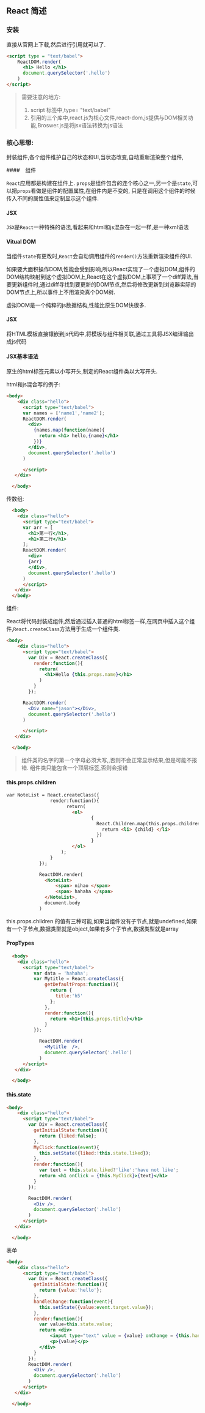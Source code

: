 ## React 简述

### 安装

直接从官网上下载,然后进行引用就可以了.

``` html
<script type = "text/babel">
    ReactDOM.render(
      <h1> Hello </h1>
      document.querySelector('.hello')
    )
</script>
```
> 需要注意的地方:
> 1. script 标签中,type= "text/babel"
> 2. 引用的三个库中,react.js为核心文件,react-dom,js提供与DOM相关功能,Broswer.js是将jsx语法转换为js语法

### 核心思想:

封装组件,各个组件维护自己的状态和UI,当状态改变,自动重新渲染整个组件,

####　组件

`React`应用都是构建在组件上.
`props`是组件包含的连个核心之一,另一个是`state`,可以把`props`看做是组件的配置属性,在组件内是不变的,
只是在调用这个组件的时候传入不同的属性值来定制显示这个组件.

#### JSX

`JSX`是`React`一种特殊的语法,看起来和html和js混杂在一起一样,是一种xml语法

#### Vitual DOM

当组件`state`有更改时,`React`会自动调用组件的`render()`方法重新渲染组件的UI.

如果要大面积操作DOM,性能会受到影响,所以React实现了一个虚拟DOM,组件的DOM结构映射到这个虚拟DOM上,React在这个虚拟DOM上事项了一个diff算法,当要更新组件时,通过diff寻找到要更新的DOM节点,然后将修改更新到浏览器实际的DOM节点上,所以事件上不用渲染真个DOM树.

虚拟DOM是一个纯粹的js数据结构,性能比原生DOM快很多.

#### JSX

将HTML模板直接镶嵌到js代码中,将模板与组件相关联,通过工具将JSX编译输出成js代码


#### JSX基本语法

原生的html标签元素以小写开头,制定的React组件类以大写开头.


html和js混合写的例子:

```html
<body>
    <div class="hello">
      <script type="text/babel">
      var names = ['name1','name2'];
      ReactDOM.render(
        <div>
          {names.map(function(name){
            return <h1> hello,{name}</h1>
          })}
        </div>,
        document.querySelector('.hello')
      )

      </script>
   </div>

  </body>

```
传数组:
```html
  <body>
    <div class="hello">
      <script type="text/babel">
      var arr = [
        <h1>第一行</h1>,
        <h1>第二行</h1>
      ];
      ReactDOM.render(
        <div>
        {arr}
        </div>,
        document.querySelector('.hello')
      )
      </script>
   </div>
  </body>
```
组件:

React将代码封装成组件,然后通过插入普通的html标签一样,在网页中插入这个组件,`React.createClass`方法用于生成一个组件类.

```html
<body>
    <div class="hello">
      <script type="text/babel">
        var Div = React.createClass({
          render:function(){
            return(
              <h1>Hello {this.props.name}</h1>
            )
          }
        });

      ReactDOM.render(
        <Div name="jason"></Div>,
        document.querySelector('.hello')
      )

      </script>
   </div>

  </body>
```
> 组件类的名字的第一个字母必须大写,,否则不会正常显示结果,但是可能不报错.
> 组件类只能包含一个顶层标签,否则会报错

#### this.props.children



```html
var NoteList = React.createClass({
                render:function(){
                      return(
                        <ol>
                               {
                                 React.Children.map(this.props.children,function(child){
                                   return <li> {child} </li>
                                 })
                               }
                        </ol>
                    );
                }
            });

            ReactDOM.render(
              <NoteList>
                  <span> nihao </span>
                  <span> hahaha </span>
              </NoteList>,
              document.body
            )

```
this.props.children 的值有三种可能,如果当组件没有子节点,就是undefined,如果有一个子节点,数据类型就是object,如果有多个子节点,数据类型就是array

#### PropTypes
```html
  <body>
    <div class="hello">
      <script type="text/babel">
          var data = 'hahaha';
          var Mytitle = React.createClass({
              getDefaultProps:function(){
                return {
                  title:'h5'
                };
              },
              render:function(){
                return <h1>{this.props.title}</h1>
              }
          });

            ReactDOM.render(
              <Mytitle  />,
              document.querySelector('.hello')
            )
      </script>
   </div>

  </body>

```

#### this.state

```html
<body>
    <div class="hello">
      <script type="text/babel">
        var Div = React.createClass({
          getInitialState:function(){
            return {liked:false};
          },
          MyClick:function(event){
            this.setState({liked:!this.state.liked});
          },
          render:function(){
            var text = this.state.liked?'like':'have not like';
            return <h1 onClick = {this.MyClick}>{text}</h1>
          }
        });

        ReactDOM.render(
          <Div />,
          document.querySelector('.hello')
        )
      </script>
   </div>

  </body>
```
表单

```html
<body>
    <div class="hello">
      <script type="text/babel">
        var Div = React.createClass({
          getInitialState:function(){
            return {value:'hello'};
          },
          handleChange:function(event){
            this.setState({value:event.target.value});
          },
          render:function(){
            var value=this.state.value;
            return <div>
                <input type="text" value = {value} onChange = {this.handleChange} />
                <p>{value}</p>
            </div>
          }
        });
        ReactDOM.render(
          <Div />,
          document.querySelector('.hello')
        )
      </script>
   </div>

  </body>

```
